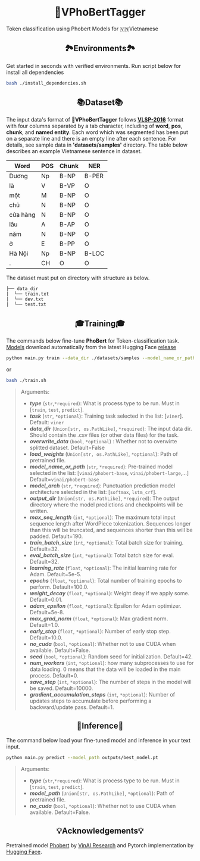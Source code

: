 # <div align="center">🍜VPhoBertTagger</div>

Token classification using Phobert Models for 🇻🇳Vietnamese

## <div align="center">🏞️Environments🏞️</div>
Get started in seconds with verified environments. Run script below for install all dependencies
```bash
bash ./install_dependencies.sh
```
## <div align="center">📚Dataset📚</div>
The input data's format of 🍜**VPhoBertTagger** follows [**VLSP-2016**](https://vlsp.org.vn/vlsp2016/eval/ner) format with four columns separated by a tab character, 
including of **word**, **pos**, **chunk**, and **named entity**. Each word which was segmented has been put on a separate line and there is 
an empty line after each sentence. For details, see sample data in **'datasets/samples'** directory. The table below describes an 
example Vietnamese sentence in dataset.


| Word         | POS | Chunk | NER   |
|--------------|-----|-------|-------|
| Dương	       |Np	  |B-NP	  |B-PER  |
| là	          |V	  |B-VP	  |O      |
| một	         |M	  |B-NP	  |O      |
| chủ       	  |N	  |B-NP	  |O      |
| cửa hàng   	 |N	  |B-NP	  |O      |
| lâu	         |A	  |B-AP	  |O      |
| năm	         |N	  |B-NP	  |O      |
| ở	           |E	  |B-PP	  |O      |
| Hà Nội 	     |Np	  |B-NP	  |B-LOC  |
| .	           |CH	  |O	  |O      |

The dataset must put on directory with structure as below.
```text
├── data_dir
|  └── train.txt
|  └── dev.txt
|  └── test.txt
```

## <div align="center">🎓Training🎓</div>
The commands below fine-tune **PhoBert** for Token-classification task. [Models](https://github.com/VinAIResearch/PhoBERT) download automatically from the latest
Hugging Face [release](https://huggingface.co/vinai)
```bash
python main.py train --data_dir ./datasets/samples --model_name_or_path vinai/phobert-base --model_arch softmax --output_dir outputs --max_seq_length 256 --train_batch_size 32 --eval_batch_size 32 --learning_rate 5e-5 --epochs 3 --overwrite_data
```

or

```bash
bash ./train.sh
```

> Arguments:
> + ***type*** (`str`,`*required`): What is process type to be run. Must in [`train`, `test`, `predict`].
> + ***task*** (`str`, `*optional`): Training task selected in the list: [`viner`]. Default: `viner`
> + ***data_dir*** (`Union[str, os.PathLike]`, `*required`): The input data dir. Should contain the .csv files (or other data files) for the task.
> + ***overwrite_data*** (`bool`, `*optional`) : Whether not to overwirte splitted dataset. Default=False
> + ***load_weights*** (`Union[str, os.PathLike]`, `*optional`): Path of pretrained file.
> + ***model_name_or_path*** (`str`, `*required`): Pre-trained model selected in the list: [`vinai/phobert-base`, `vinai/phobert-large`,...] Default=`vinai/phobert-base` 
> + ***model_arch*** (`str`, `*required`): Punctuation prediction model architecture selected in the list: [`softmax`, `lstm_crf`].
> + ***output_dir*** (`Union[str, os.PathLike]`, `*required`): The output directory where the model predictions and checkpoints will be written.
> + ***max_seq_length*** (`int`, `*optional`): The maximum total input sequence length after WordPiece tokenization. Sequences longer than this will be truncated, and sequences shorter than this will be padded. Default=190.
> + ***train_batch_size*** (`int`, `*optional`): Total batch size for training. Default=32.
> + ***eval_batch_size*** (`int`, `*optional`): Total batch size for eval. Default=32.
> + ***learning_rate*** (`float`, `*optional`): The initial learning rate for Adam. Default=5e-5.
> + ***epochs*** (`float`, `*optional`): Total number of training epochs to perform. Default=100.0.
> + ***weight_decay*** (`float`, `*optional`): Weight deay if we apply some. Default=0.01.
> + ***adam_epsilon*** (`float`, `*optional`): Epsilon for Adam optimizer. Default=5e-8.
> + ***max_grad_norm*** (`float`, `*optional`): Max gradient norm. Default=1.0.
> + ***early_stop*** (`float`, `*optional`): Number of early stop step. Default=10.0.
> + ***no_cuda*** (`bool`, `*optional`): Whether not to use CUDA when available. Default=False.
> + ***seed*** (`bool`, `*optional`): Random seed for initialization. Default=42.
> + ***num_workers*** (`int`, `*optional`): how many subprocesses to use for data loading. 0 means that the data will be loaded in the main process. Default=0.
> + ***save_step*** (`int`, `*optional`): The number of steps in the model will be saved. Default=10000.
> + ***gradient_accumulation_steps*** (`int`, `*optional`): Number of updates steps to accumulate before performing a backward/update pass. Default=1.

## <div align="center">🧠Inference🧠</div>
The command below load your fine-tuned model and inference in your text input.
```bash
python main.py predict --model_path outputs/best_model.pt
```

> Arguments:
> + ***type*** (`str`,`*required`): What is process type to be run. Must in [`train`, `test`, `predict`].
> + ***model_path*** (`Union[str, os.PathLike]`, `*optional`): Path of pretrained file.
> + ***no_cuda*** (`bool`, `*optional`): Whether not to use CUDA when available. Default=False.

## <div align="center">💡Acknowledgements💡</div>
Pretrained model [Phobert](https://github.com/VinAIResearch/PhoBERT) by [VinAI Research](https://github.com/VinAIResearch) and Pytorch implementation by [Hugging Face](https://huggingface.co/).

